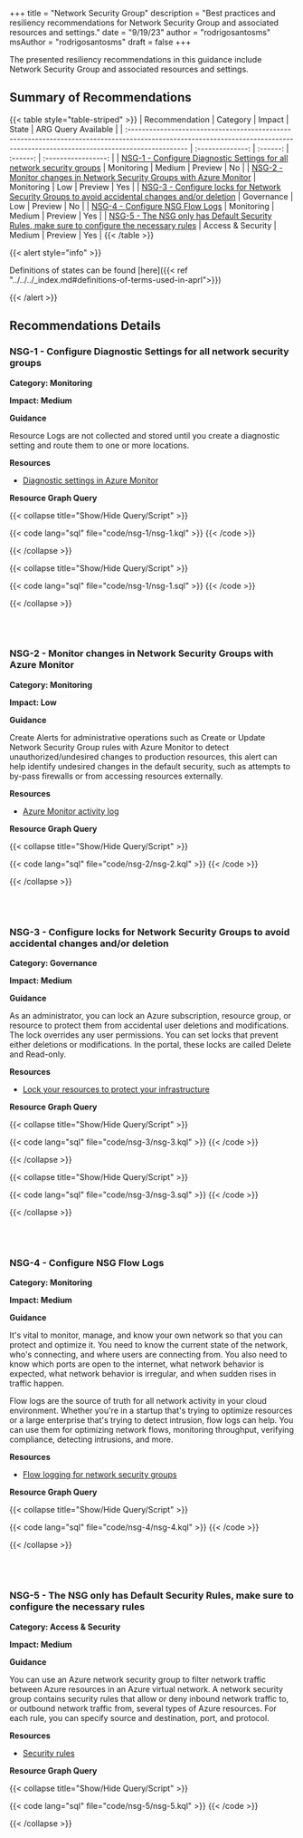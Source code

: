 +++
title = "Network Security Group"
description = "Best practices and resiliency recommendations for Network Security Group and associated resources and settings."
date = "9/19/23"
author = "rodrigosantosms"
msAuthor = "rodrigosantosms"
draft = false
+++

The presented resiliency recommendations in this guidance include Network Security Group and associated resources and settings.

## Summary of Recommendations

{{< table style="table-striped" >}}
| Recommendation                                                                                                                                                                |  Category         |  Impact   |  State     | ARG Query Available |
| :---------------------------------------------------------------------------------------------------------------------------------------------------------------------------- | :--------------:  | :------:  | :------:   | :-----------------: |
| [NSG-1 - Configure Diagnostic Settings for all network security groups](#nsg-1---configure-diagnostic-settings-for-all-network-security-groups)                                               | Monitoring        |  Medium   | Preview    |     No          |
| [NSG-2 - Monitor changes in Network Security Groups with Azure Monitor](#nsg-2---monitor-changes-in-network-security-groups-with-azure-monitor)                               | Monitoring        |     Low   | Preview    |     Yes          |
| [NSG-3 - Configure locks for Network Security Groups to avoid accidental changes and/or deletion](#nsg-3---configure-locks-for-network-security-groups-to-avoid-accidental-changes-andor-deletion)      | Governance        |     Low   | Preview    |     No          |
| [NSG-4 - Configure NSG Flow Logs](#nsg-4---configure-nsg-flow-logs)                                                                     | Monitoring        |  Medium   | Preview    |     Yes         |
| [NSG-5 - The NSG only has Default Security Rules, make sure to configure the necessary rules](#nsg-5---the-nsg-only-has-default-security-rules-make-sure-to-configure-the-necessary-rules)          | Access & Security |  Medium   | Preview    |     Yes          |
{{< /table >}}

{{< alert style="info" >}}

Definitions of states can be found [here]({{< ref "../../../_index.md#definitions-of-terms-used-in-aprl">}})

{{< /alert >}}

## Recommendations Details

### NSG-1 - Configure Diagnostic Settings for all network security groups

**Category: Monitoring**

**Impact: Medium**

**Guidance**

Resource Logs are not collected and stored until you create a diagnostic setting and route them to one or more locations.

**Resources**

- [Diagnostic settings in Azure Monitor](https://learn.microsoft.com/azure/azure-monitor/essentials/diagnostic-settings)

**Resource Graph Query**

{{< collapse title="Show/Hide Query/Script" >}}

{{< code lang="sql" file="code/nsg-1/nsg-1.kql" >}} {{< /code >}}

{{< /collapse >}}

{{< collapse title="Show/Hide Query/Script" >}}

{{< code lang="sql" file="code/nsg-1/nsg-1.sql" >}} {{< /code >}}

{{< /collapse >}}

<br><br>

### NSG-2 - Monitor changes in Network Security Groups with Azure Monitor

**Category: Monitoring**

**Impact: Low**

**Guidance**

Create Alerts for administrative operations such as Create or Update Network Security Group rules with Azure Monitor to detect unauthorized/undesired changes to production resources, this alert can help identify undesired changes in the default security, such as attempts to by-pass firewalls or from accessing resources externally.

**Resources**

- [Azure Monitor activity log](https://learn.microsoft.com/azure/azure-monitor/essentials/activity-log?tabs=powershell)

**Resource Graph Query**

{{< collapse title="Show/Hide Query/Script" >}}

{{< code lang="sql" file="code/nsg-2/nsg-2.kql" >}} {{< /code >}}

{{< /collapse >}}

<br><br>

### NSG-3 - Configure locks for Network Security Groups to avoid accidental changes and/or deletion

**Category: Governance**

**Impact: Medium**

**Guidance**

As an administrator, you can lock an Azure subscription, resource group, or resource to protect them from accidental user deletions and modifications. The lock overrides any user permissions.
You can set locks that prevent either deletions or modifications. In the portal, these locks are called Delete and Read-only.

**Resources**

- [Lock your resources to protect your infrastructure](https://learn.microsoft.com/azure/azure-resource-manager/management/lock-resources?toc=%2Fazure%2Fvirtual-network%2Ftoc.json&tabs=json)

**Resource Graph Query**

{{< collapse title="Show/Hide Query/Script" >}}

{{< code lang="sql" file="code/nsg-3/nsg-3.kql" >}} {{< /code >}}

{{< /collapse >}}

{{< collapse title="Show/Hide Query/Script" >}}

{{< code lang="sql" file="code/nsg-3/nsg-3.sql" >}} {{< /code >}}

{{< /collapse >}}

<br><br>

### NSG-4 - Configure NSG Flow Logs

**Category: Monitoring**

**Impact: Medium**

**Guidance**

It's vital to monitor, manage, and know your own network so that you can protect and optimize it. You need to know the current state of the network, who's connecting, and where users are connecting from. You also need to know which ports are open to the internet, what network behavior is expected, what network behavior is irregular, and when sudden rises in traffic happen.

Flow logs are the source of truth for all network activity in your cloud environment. Whether you're in a startup that's trying to optimize resources or a large enterprise that's trying to detect intrusion, flow logs can help. You can use them for optimizing network flows, monitoring throughput, verifying compliance, detecting intrusions, and more.

**Resources**

- [Flow logging for network security groups](https://learn.microsoft.com/azure/network-watcher/network-watcher-nsg-flow-logging-overview)

**Resource Graph Query**

{{< collapse title="Show/Hide Query/Script" >}}

{{< code lang="sql" file="code/nsg-4/nsg-4.kql" >}} {{< /code >}}

{{< /collapse >}}

<br><br>

### NSG-5 - The NSG only has Default Security Rules, make sure to configure the necessary rules

**Category: Access & Security**

**Impact: Medium**

**Guidance**

You can use an Azure network security group to filter network traffic between Azure resources in an Azure virtual network. A network security group contains security rules that allow or deny inbound network traffic to, or outbound network traffic from, several types of Azure resources. For each rule, you can specify source and destination, port, and protocol.

**Resources**

- [Security rules](https://learn.microsoft.com/azure/virtual-network/network-security-groups-overview#security-rules)

**Resource Graph Query**

{{< collapse title="Show/Hide Query/Script" >}}

{{< code lang="sql" file="code/nsg-5/nsg-5.kql" >}} {{< /code >}}

{{< /collapse >}}

<br><br>
